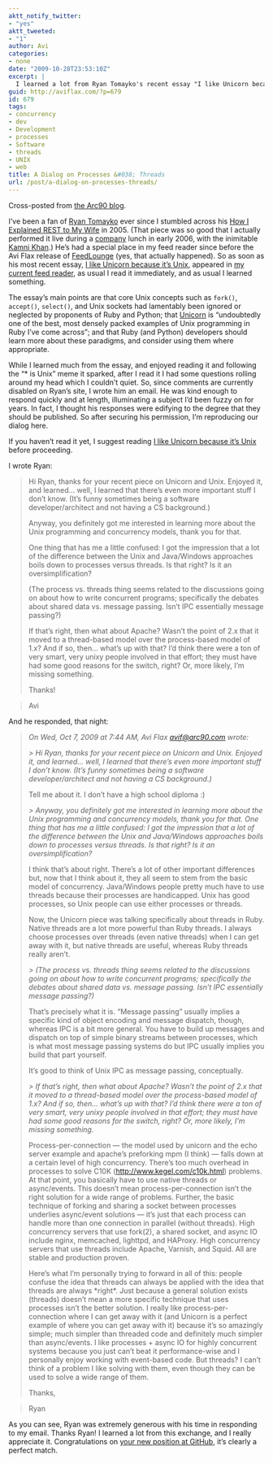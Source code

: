 ```yaml
---
aktt_notify_twitter:
- "yes"
aktt_tweeted:
- "1"
author: Avi
categories:
- none
date: "2009-10-28T23:53:10Z"
excerpt: |
  I learned a lot from Ryan Tomayko's recent essay "I like Unicorn because it's Unix", and after I read it I had some questions rolling around my head which I couldn't quiet. So I wrote him an email. He was kind enough to respond quickly and at length, illuminating a subject I'd been fuzzy on for years. In fact, I thought his responses were edifying to the degree that they should be published. So after securing his permission, I'm reproducing our dialog here.
guid: http://aviflax.com/?p=679
id: 679
tags:
- concurrency
- dev
- Development
- processes
- Software
- threads
- UNIX
- web
title: A Dialog on Processes &#038; Threads
url: /post/a-dialog-on-processes-threads/
---
```

Cross-posted from [the Arc90 blog](http://blog.arc90.com/2009/10/26/a-dialog-on-processes-threads/).

I&#8217;ve been a fan of [Ryan Tomayko](http://tomayko.com/) ever since I stumbled across his [How I Explained REST to My Wife](http://tomayko.com/writings/rest-to-my-wife) in 2005. (That piece was so good that I actually performed it live during a [company](http://arc90.com) lunch in early 2006, with the inimitable [Kamni Khan](http://arc90.com/people/kamni-khan/).) He&#8217;s had a special place in my feed reader since before the Avi Flax release of [FeedLounge](http://en.wikipedia.org/wiki/FeedLounge) (yes, that actually happened). So as soon as his most recent essay, [I like Unicorn because it&#8217;s Unix](http://tomayko.com/writings/unicorn-is-unix), appeared in [my current feed reader](http://en.wikipedia.org/wiki/Google_Reader), as usual I read it immediately, and as usual I learned something.

The essay&#8217;s main points are that core Unix concepts such as `fork()`, `accept()`, `select()`, and Unix sockets had lamentably been ignored or neglected by proponents of Ruby and Python; that [Unicorn](http://unicorn.bogomips.org/) is <q cite="http://tomayko.com/writings/unicorn-is-unix">undoubtedly one of the best, most densely packed examples of Unix programming in Ruby I&#8217;ve come across</q>; and that Ruby (and Python) developers should learn more about these paradigms, and consider using them where appropriate.

While I learned much from the essay, and enjoyed reading it and following the &#8220;* is Unix&#8221; meme it sparked, after I read it I had some questions rolling around my head which I couldn&#8217;t quiet. So, since comments are currently disabled on Ryan&#8217;s site, I wrote him an email. He was kind enough to respond quickly and at length, illuminating a subject I&#8217;d been fuzzy on for years. In fact, I thought his responses were edifying to the degree that they should be published. So after securing his permission, I&#8217;m reproducing our dialog here.

<!--more-->

If you haven&#8217;t read it yet, I suggest reading [I like Unicorn because it&#8217;s Unix](http://tomayko.com/writings/unicorn-is-unix) before proceeding.

I wrote Ryan:

> Hi Ryan, thanks for your recent piece on Unicorn and Unix. Enjoyed it, and learned… well, I learned that there&#8217;s even more important stuff I don&#8217;t know. (It&#8217;s funny sometimes being a software developer/architect and not having a CS background.)
> 
> Anyway, you definitely got me interested in learning more about the Unix programming and concurrency models, thank you for that.
> 
> One thing that has me a little confused: I got the impression that a lot of the difference between the Unix and Java/Windows approaches boils down to processes versus threads. Is that right? Is it an oversimplification?
> 
> (The process vs. threads thing seems related to the discussions going on about how to write concurrent programs; specifically the debates about shared data vs. message passing. Isn&#8217;t IPC essentially message passing?)
> 
> If that&#8217;s right, then what about Apache? Wasn&#8217;t the point of 2.x that it moved to a thread-based model over the process-based model of 1.x? And if so, then… what&#8217;s up with that? I&#8217;d think there were a ton of very smart, very unixy people involved in that effort; they must have had some good reasons for the switch, right? Or, more likely, I&#8217;m missing something.
> 
> Thanks!
  
> Avi 

And he responded, that night:

> _On Wed, Oct 7, 2009 at 7:44 AM, Avi Flax <avif@arc90.com> wrote:_
> 
> _> Hi Ryan, thanks for your recent piece on Unicorn and Unix. Enjoyed it, and learned… well, I learned that there&#8217;s even more important stuff I don&#8217;t know. (It&#8217;s funny sometimes being a software developer/architect and not having a CS background.)_
> 
> Tell me about it. I don&#8217;t have a high school diploma :)
> 
> _> Anyway, you definitely got me interested in learning more about the Unix programming and concurrency models, thank you for that. One thing that has me a little confused: I got the impression that a lot of the difference between the Unix and Java/Windows approaches boils down to processes versus threads. Is that right? Is it an oversimplification?_
> 
> I think that&#8217;s about right. There&#8217;s a lot of other important differences but, now that I think about it, they all seem to stem from the basic model of concurrency. Java/Windows people pretty much have to use threads because their processes are handicapped. Unix has good processes, so Unix people can use either processes or threads.
> 
> Now, the Unicorn piece was talking specifically about threads in Ruby. Native threads are a lot more powerful than Ruby threads. I always choose processes over threads (even native threads) when I can get away with it, but native threads are useful, whereas Ruby threads really aren&#8217;t.
> 
> _> (The process vs. threads thing seems related to the discussions going on about how to write concurrent programs; specifically the debates about shared data vs. message passing. Isn&#8217;t IPC essentially message passing?)_
> 
> That&#8217;s precisely what it is. &#8220;Message passing&#8221; usually implies a specific kind of object encoding and message dispatch, though, whereas IPC is a bit more general. You have to build up messages and dispatch on top of simple binary streams between processes, which is what most message passing systems do but IPC usually implies you build that part yourself.
> 
> It&#8217;s good to think of Unix IPC as message passing, conceptually.
> 
> _> If that&#8217;s right, then what about Apache? Wasn&#8217;t the point of 2.x that it moved to a thread-based model over the process-based model of 1.x? And if so, then… what&#8217;s up with that? I&#8217;d think there were a ton of very smart, very unixy people involved in that effort; they must have had some good reasons for the switch, right? Or, more likely, I&#8217;m missing something._
> 
> Process-per-connection &#8212; the model used by unicorn and the echo server example and apache&#8217;s preforking mpm (I think) &#8212; falls down at a certain level of high concurrency. There&#8217;s too much overhead in processes to solve C10K (http://www.kegel.com/c10k.html) problems. At that point, you basically have to use native threads or async/events. This doesn&#8217;t mean process-per-connection isn&#8217;t the right solution for a wide range of problems. Further, the basic technique of forking and sharing a socket between processes underlies async/event solutions &#8212; it&#8217;s just that each process can handle more than one connection in parallel (without threads). High concurrency servers that use fork(2), a shared socket, and async IO include nginx, memcached, lighttpd, and HAProxy. High concurrency servers that use threads include Apache, Varnish, and Squid. All are stable and production proven.
> 
> Here&#8217;s what I&#8217;m personally trying to forward in all of this: people confuse the idea that threads can always be applied with the idea that threads are always \*right\*. Just because a general solution exists (threads) doesn&#8217;t mean a more specific technique that uses processes isn&#8217;t the better solution. I really like process-per-connection where I can get away with it (and Unicorn is a perfect example of where you can get away with it) because it&#8217;s so amazingly simple; much simpler than threaded code and definitely much simpler than async/events. I like processes + async IO for highly concurrent systems because you just can&#8217;t beat it performance-wise and I personally enjoy working with event-based code. But threads? I can&#8217;t think of a problem I like solving with them, even though they can be used to solve a wide range of them.
> 
> Thanks,
  
> Ryan

As you can see, Ryan was extremely generous with his time in responding to my email. Thanks Ryan! I learned a lot from this exchange, and I really appreciate it. Congratulations on [your new position at GitHub](http://github.com/blog/529-ryan-tomayko-is-a-githubber), it&#8217;s clearly a perfect match.